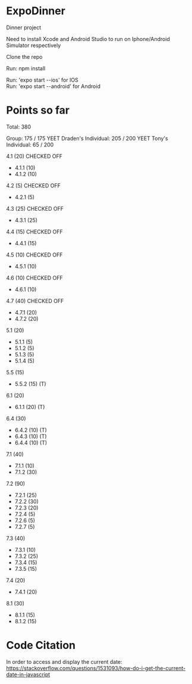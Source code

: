 # ExpoDinner
Dinner project

Need to install Xcode and Android Studio to run on Iphone/Android Simulator respectively

Clone the repo

Run: npm install

Run: 'expo start --ios' for IOS   
Run: 'expo start --android' for Android  



# Points so far
Total: 380

Group: 175 / 175 YEET 
Draden's Individual: 205 / 200 YEET
Tony's Individual: 65 / 200

4.1 (20) CHECKED OFF
  - 4.1.1 (10)
  - 4.1.2 (10)

4.2 (5) CHECKED OFF
  - 4.2.1 (5)

4.3 (25) CHECKED OFF
  - 4.3.1 (25)
  
4.4 (15) CHECKED OFF
  - 4.4.1 (15)
  
4.5 (10) CHECKED OFF
  - 4.5.1 (10)

4.6 (10) CHECKED OFF
  - 4.6.1 (10)

4.7 (40) CHECKED OFF
  - 4.7.1 (20)
  - 4.7.2 (20)


5.1 (20)
  - 5.1.1 (5)
  - 5.1.2 (5)
  - 5.1.3 (5)
  - 5.1.4 (5)
  
5.5 (15)
  - 5.5.2 (15) (T)

6.1 (20)
  - 6.1.1 (20) (T)

6.4 (30)
  - 6.4.2 (10) (T)
  - 6.4.3 (10) (T)
  - 6.4.4 (10) (T)
  
7.1 (40)
  - 7.1.1 (10)
  - 7.1.2 (30)

7.2 (90)
  - 7.2.1 (25)
  - 7.2.2 (30)
  - 7.2.3 (20)
  - 7.2.4 (5)
  - 7.2.6 (5)
  - 7.2.7 (5)

7.3 (40)
  - 7.3.1 (10)
  - 7.3.2 (25)
  - 7.3.4 (15)
  - 7.3.5 (15)
  
7.4 (20)
  - 7.4.1 (20)
 
8.1 (30)
  - 8.1.1 (15)
  - 8.1.2 (15)

# Code Citation
  In order to access and display the current date: https://stackoverflow.com/questions/1531093/how-do-i-get-the-current-date-in-javascript


